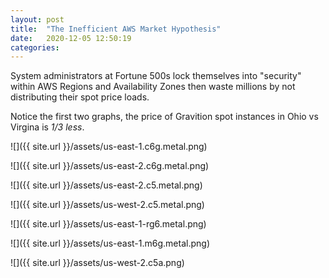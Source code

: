 ```yaml
---
layout: post
title:  "The Inefficient AWS Market Hypothesis"
date:   2020-12-05 12:50:19
categories: 
---
```


System administrators at Fortune 500s lock themselves into "security" within AWS Regions and Availability Zones then waste millions by not distributing their spot price loads.

Notice the first two graphs, the price of Gravition spot instances in Ohio vs Virgina is *1/3 less*.

![]({{ site.url }}/assets/us-east-1.c6g.metal.png)

![]({{ site.url }}/assets/us-east-2.c6g.metal.png)

![]({{ site.url }}/assets/us-east-2.c5.metal.png)	

![]({{ site.url }}/assets/us-west-2.c5.metal.png)

![]({{ site.url }}/assets/us-east-1-rg6.metal.png)	

![]({{ site.url }}/assets/us-east-1.m6g.metal.png)	

![]({{ site.url }}/assets/us-west-2.c5a.png)

